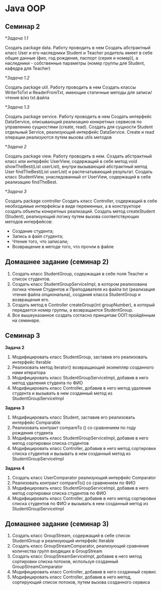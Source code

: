 # Java OOP

## Семинар 2

**Задача 1.1*

Создать package data. Работу проводить в нем
Создать абстрактный класс User и его наследники Student и Teacher родитель имеет в себе общие данные (фио, год рождения, паспорт (серия и номер)),
а наследники - собственные параметры (номер группы для Student, кафедра для Teacher)

**Задача 1.2*

Создать package util. Работу проводить в нем
Создать классы WriterToTxt и ReaderFromTxt, имеющие статичные методы для записи/чтения в/из txt.файла

**Задача 1.3*

Создать package service. Работу проводить в нем
Создать интерфейс DataService, описывающий реализацию конкретных сервисов по управлению сущностями (create, read).
Создать для сущности Student отдельный Service, реализующий интерфейс DataService.
Create и read операции реализуются путем вызова utils методов

**Задача 2*

Создать package view. Работу проводить в нем.
Создать абстрактный класс или интерфейс UserView, содержащий в себе метод void showTheBest(List <User> userList),
внутри вызывающий абстрактный метод User findTheBest(List <User> userList) и распечатывающий результат.
Создать класс StudentView, унаследованный от UserView, содержащий в себе реализацию findTheBest.

**Задача 3*
  
Создать package controller
Создать класс Controller, содержащий в себе необходимые интерфейсы в виде переменных, а в конструкторе создать объекты конкретных реализаций.
Создать метод createStudent (Student), реализующий логику путем вызова соответствующих методов интерфейсов:
* Создание студента;
* Запись в файл студента;
* Чтение того, что записали;
* Возвращение в методе того, что прочли в файле


## Домашнее задание (семинар 2)
1. Создать класс StudentGroup, содержащая в себе поля Teacher и список студентов.
2. Создать класс StudentGroupServiceImpl, в котором реализована логика чтения Студентов и Преподавателя из файла txt
(реализация чтения файла опциональна), создания класса StudentGroup и возвращения его.
3. Создать метод в Controller createGroup(int groupNumber), в который передается номер группы, а возвращается StudentGroup.
4. Все вышеуказанное создать согласно принципам ООП пройдённым на семинаре.


## Семинар 3

**Задача 2**
  
1. Модифицировать класс StudentGroup, заставив его реализовать интерфейс Iterable<Student>
2. Реализовать метод iterator() возвращающий экземпляр созданного нами итератора
3. Модифицировать класс StudentGroupServiceImpl, добавив в него метод удаления студента по ФИО
4. Модифицировать класс Controller, добавив в него метод удаления студента и вызывать в нем созданный метод из StudentGroupServiceImpl

**Задача 3**
  
1. Модифицировать класс Student, заставив его реализовать интерфейс Comparable
2. Реализовать контракт compareTo () со сравнением по году рождения студента
3. Модифицировать класс StudentGroupServiceImpl, добавив в него метод сортировки списка студентов
4. Модифицировать класс Controller, добавив в него метод сортировки списка студентов и вызывать в нем созданный метод из StudentGroupServiceImpl

**Задача 4**
  
1. Создать класс UserComparator реализующий интерфейс Comparator<User>
2. Реализовать контракт compareTo() со сравнением по ФИО
3. Модифицировать класс StudentGroupServiceImpl, добавив в него метод сортировки списка студентов по ФИО
4. Модифицировать класс Controller, добавив в него метод сортировки списка студентов по ФИО и вызывать в нем созданный метод из StudentGroupServiceImpl


## Домашнее задание (семинар 3)
1. Создать класс GroupStream, содержащий в себе список StudentGroup и реализующий интерфейс Iterable<StudentGroup>
2. Создать класс GroupStreamComparator<GroupStream>, реализующий сравнение количества групп входящих в GroupStream
3. Создать класс GroupStreamServiceImpl, добавив в него метод сортировки списка потоков, используя созданный GroupStreamComparator
4. Модифицировать класс Controller, добавив в него созданный сервис
5. Модифицировать класс Controller, добавив в него метод, сортирующий список потоков, путем вызова созданного сервиса
